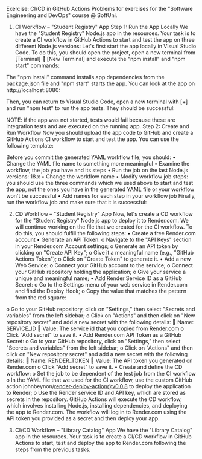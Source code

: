 Exercise: CI/CD in GitHub Actions
Problems for exercises for the "Software Engineering and DevOps" course @ SoftUni.
1.	CI Workflow – "Student Registry" App
Step 1: Run the App Locally
We have the "Student Registry" Node.js app in the resources. Your task is to create a CI workflow in GitHub Actions to start and test the app on three different Node.js versions:
Let's first start the app locally in Visual Studio Code. To do this, you should open the project, open a new terminal from [Terminal]  [New Terminal] and execute the "npm install" and "npm start" commands:
 
The "npm install" command installs app dependencies from the package.json file and "npm start" starts the app. You can look at the app on http://localhost:8080:
 
Then, you can return to Visual Studio Code, open a new terminal with [+] and run "npm test" to run the app tests. They should be successful:
 
NOTE: if the app was not started, tests would fail because these are integration tests and are executed on the running app.
Step 2: Create and Run Workflow
Now you should upload the app code to GitHub and create a GitHub Actions CI workflow to start and test the app. You can use the following template:
 
Before you commit the generated YAML workflow file, you should:
•	Change the YAML file name to something more meaningful
•	Examine the workflow, the job you have and its steps
•	Run the job on the last Node.js versions: 18.x
•	Change the workflow name
•	Modify workflow job steps: you should use the three commands which we used above to start and test the app, not the ones you have in the generated YAML file or your workflow won't be successful
•	Add names for each step in your workflow job
Finally, run the workflow job and make sure that it is successful:
 
2.	CD Workflow – "Student Registry" App
Now, let's create a CD workflow for the "Student Registry" Node.js app to deploy it to Render.com.
We will continue working on the file that we created for the CI workflow.
To do this, you should fulfill the following steps:
•	Create a free Render.com account 
•	Generate an API Token:
o	Navigate to the "API Keys" section in your Render.com Account settings;
o	Generate an API token by clicking on "Create API Key";
o	Give it a meaningful name (e.g., "GitHub Actions Token");
o	Click on "Create Token" to generate it.
•	Add a new Web Service:
o	Connect your GitHub account to the service;
o	Connect your GitHub repository holding the application;
o	Give your service a unique and meaningful name;
•	Add Render Service ID as a GitHub Secret:
o	Go to the Settings menu of your web service in Render.com and find the Deploy Hook;
o	Copy the value that matches the pattern from the red square:
 
o	Go to your GitHub repository, click on "Settings," then select "Secrets and variables" from the left sidebar;
o	Click on "Actions" and then click on "New repository secret" and add a new secret with the following details:
	Name: SERVICE_ID
	Value: The service id that you copied from Render.com 
o	Click "Add secret" to save it.
•	Add Render.com API Token as a GitHub Secret:
o	Go to your GitHub repository, click on "Settings," then select "Secrets and variables" from the left sidebar;
o	Click on "Actions" and then click on "New repository secret" and add a new secret with the following details:
	Name: RENDER_TOKEN
	Value: The API token you generated on Render.com 
o	Click "Add secret" to save it.
•	Create and define the CD workflow:
o	Set the job to be dependent of the test job from the CI workflow
o	In the YAML file that we used for the CI workflow, use the custom GitHub action johnbeynon/render-deploy-action@v0.0.8 to deploy the application to Render;
o	Use the Render service ID and API key, which are stored as secrets in the repository.
GitHub Actions will execute the CD workflow, which involves installing Node.js, installing dependencies, and deploying the app to Render.com. The workflow will log in to Render.com using the API token you provided as a secret and then deploy your app.
 
3.	CI/CD Workflow – "Library Catalog" App
We have the "Library Catalog" app in the resources. Your task is to create a CI/CD workflow in GitHub Actions to start, test and deploy the app to Render.com following the steps from the previous tasks.
 

